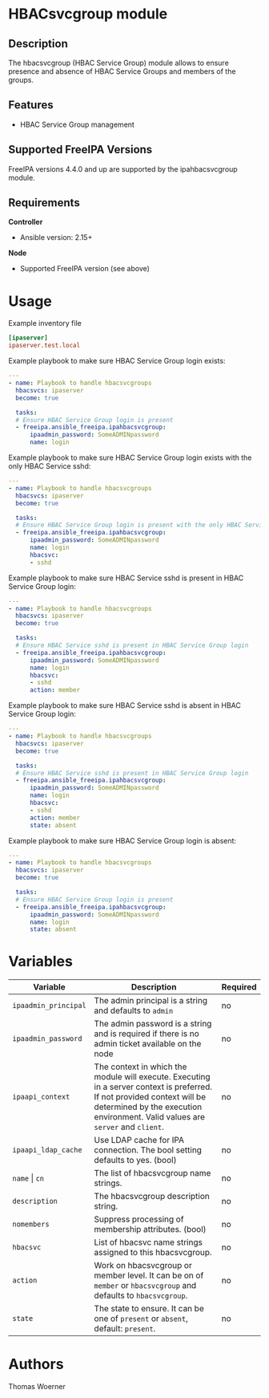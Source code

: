 HBACsvcgroup module
===================

Description
-----------

The hbacsvcgroup (HBAC Service Group) module allows to ensure presence and absence of HBAC Service Groups and members of the groups.


Features
--------
* HBAC Service Group management


Supported FreeIPA Versions
--------------------------

FreeIPA versions 4.4.0 and up are supported by the ipahbacsvcgroup module.


Requirements
------------

**Controller**
* Ansible version: 2.15+

**Node**
* Supported FreeIPA version (see above)


Usage
=====

Example inventory file

```ini
[ipaserver]
ipaserver.test.local
```


Example playbook to make sure HBAC Service Group login exists:

```yaml
---
- name: Playbook to handle hbacsvcgroups
  hbacsvcs: ipaserver
  become: true

  tasks:
  # Ensure HBAC Service Group login is present
  - freeipa.ansible_freeipa.ipahbacsvcgroup:
      ipaadmin_password: SomeADMINpassword
      name: login
```


Example playbook to make sure HBAC Service Group login exists with the only HBAC Service sshd:

```yaml
---
- name: Playbook to handle hbacsvcgroups
  hbacsvcs: ipaserver
  become: true

  tasks:
  # Ensure HBAC Service Group login is present with the only HBAC Service sshd
  - freeipa.ansible_freeipa.ipahbacsvcgroup:
      ipaadmin_password: SomeADMINpassword
      name: login
      hbacsvc:
      - sshd
```

Example playbook to make sure HBAC Service sshd is present in HBAC Service Group login:

```yaml
---
- name: Playbook to handle hbacsvcgroups
  hbacsvcs: ipaserver
  become: true

  tasks:
  # Ensure HBAC Service sshd is present in HBAC Service Group login
  - freeipa.ansible_freeipa.ipahbacsvcgroup:
      ipaadmin_password: SomeADMINpassword
      name: login
      hbacsvc:
      - sshd
      action: member
```

Example playbook to make sure HBAC Service sshd is absent in HBAC Service Group login:

```yaml
---
- name: Playbook to handle hbacsvcgroups
  hbacsvcs: ipaserver
  become: true

  tasks:
  # Ensure HBAC Service sshd is present in HBAC Service Group login
  - freeipa.ansible_freeipa.ipahbacsvcgroup:
      ipaadmin_password: SomeADMINpassword
      name: login
      hbacsvc:
      - sshd
      action: member
      state: absent
```

Example playbook to make sure HBAC Service Group login is absent:

```yaml
---
- name: Playbook to handle hbacsvcgroups
  hbacsvcs: ipaserver
  become: true

  tasks:
  # Ensure HBAC Service Group login is present
  - freeipa.ansible_freeipa.ipahbacsvcgroup:
      ipaadmin_password: SomeADMINpassword
      name: login
      state: absent
```


Variables
=========

Variable | Description | Required
-------- | ----------- | --------
`ipaadmin_principal` | The admin principal is a string and defaults to `admin` | no
`ipaadmin_password` | The admin password is a string and is required if there is no admin ticket available on the node | no
`ipaapi_context` | The context in which the module will execute. Executing in a server context is preferred. If not provided context will be determined by the execution environment. Valid values are `server` and `client`. | no
`ipaapi_ldap_cache` | Use LDAP cache for IPA connection. The bool setting defaults to yes. (bool) | no
`name` \| `cn` | The list of hbacsvcgroup name strings. | no
`description` | The hbacsvcgroup description string. | no
`nomembers` | Suppress processing of membership attributes. (bool) | no
`hbacsvc` | List of hbacsvc name strings assigned to this hbacsvcgroup. | no
`action` | Work on hbacsvcgroup or member level. It can be on of `member` or `hbacsvcgroup` and defaults to `hbacsvcgroup`. | no
`state` | The state to ensure. It can be one of `present` or `absent`, default: `present`. | no


Authors
=======

Thomas Woerner
